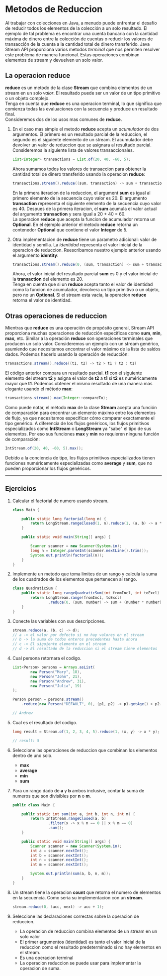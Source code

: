 # Metodos de Reduccion

Al trabajar con colecciones en Java, a menudo puede enfrentar el desafío de reducir todos los elementos de la colección a un solo resultado. El ejemplo de tal problema es encontrar una cuenta bancaria con la cantidad máxima de dinero entre la colección de cuentas o reducir los valores de transacción de la cuenta a la cantidad total de dinero transferido. Java Stream API proporciona varios metodos *terminal* que nos permiten resolver este problema de manera funcional. Estas operaciones combinan elementos de stream y devuelven un solo valor.

## La operacion reduce

**reduce** es un metodo de la clase **Stream** que combina elementos de un stream en un solo *valor*. El resultado puede ser un valor de un tipo primitivo o un objeto complejo.  
Tenga en cuenta que **reduce** es una operacion terminal, lo que significa que comienza todas las evaluaciones con la secuencia y produce un resultado final.  
Consideremos dos de los usos mas comunes de **reduce**.

1. En el caso mas simple el metodo **reduce** acepta un *acumulador* de dos argumentos. El primero es un resultado parcial de la reduccion, el segundo es el siguiente elemento de un stream. El acumulador debe devolver un valor de reduccion que se asignara al resultado parcial. Consideremos la siguiente lista de valores transaccionales.

    ~~~java
    List<Integer> transactions = List.of(20, 40, -60, 5);
    ~~~

    Ahora sumamos todos los valores de transaccion para obtener la cantidad total de dinero transferido usando la operacion **reduce**:

    ~~~java
    transactions.stream().reduce((sum, transaction) -> sum + transaction);
    ~~~
    
    En la primera iteracion de la reduccion, el argument **sum** es igual al primero elemento de la secuencia cuyo valor es 20. El argumento **transaction** representa el siguiente elemento de la secuencia cuyo valor es 40. Despues de la primera iteracion, el **sum** acumula el valor actual del argumento **transaction** y sera igual a 20 + 40 = 60.  
    La operacion **reduce** que acepta la funcion de acumulador retorna un **Optional**. En el ejemplo anterior el metodo **reduce** retorna un contenedor **Optional<Integer>** que contiene el valor **Integer** de 5.
    
2. Otra implementacion de **reduce** tiene un parametro adicional: valor de identidad y semilla. La *identidad* representa el valor inicial de la operacion de reduccion. Reescribamos nuestro ejemplo anterior usando el argumento **identity**:

    ~~~java
    transactions.stream().reduce(0, (sum, transaction) -> sum + transaction);
    ~~~

    Ahora, el valor inicial del resultado parcial **sum** es 0 y el valor inicial de la **transaction** del elemento es 20.  
    Tenga en cuenta que si un **reduce** acepta tanto el valor de identidad como la funcion de acumulador, devolvera un tipo primitivo o un objeto, pero no un **Optional**. Si el stream esta vacia, la operacion **reduce** retorna el valor de identidad.

## Otras operaciones de reduccion

Mientras que **reduce** es una operación de propósito general, Stream API proporciona muchas operaciones de reducción específicas como **sum**, **min**, **max**, etc. Similar a la operación **reduce** son operaciones terminales que producen un solo valor. Consideremos un ejemplo con un stream genérico, asumiendo que necesitamos encontrar el valor máximo de la lista de saldos dados. Podemos hacerlo usando la operación de reducción:

~~~java
transactions.stream().reduce((t1, t2) -> t2 > t1 ? t2 : t1)
~~~

El código anterior compara un resultado parcial. **t1** con el siguiente elemento del stream **t2** y asigna el valor de **t2** a **t1** si **t2** es numéricamente mayor que **t1**. Podemos obtener el mismo resultado de una manera más elegante usando el método **max**:

~~~java
transactions.stream().max(Integer::compareTo);
~~~

Como puede notar, el método **max** de la clase **Stream<T>** acepta una función de comparación para encontrar un elemento máximo entre los elementos de flujo, ya que necesitamos especificar cómo comparar exactamente el tipo genérico. A diferencia de los flujos genéricos, los flujos primitivos especializados como **IntStream** o **LongStream** ya "sabe" el tipo de sus elementos. Por eso sus funciones **max** y **min** no requieren ninguna función de comparación:

~~~java
IntStream.of(20, 40, -60, 5).max();
~~~

Debido a la conciencia de tipo, los flujos primitivos especializados tienen funciones numéricamente especializadas como **average** y **sum**, que no pueden proporcionar los flujos genéricos.

---

## Ejercicios

1. Calcular el factorial de numero usando stream.

    ~~~java
    class Main {

        public static long factorial(long n) {
            return LongStream.rangeClosed(1, n).reduce(1, (a, b) -> a * b);
        }

        public static void main(String[] args) {

            Scanner scanner = new Scanner(System.in);
            long n = Integer.parseInt(scanner.nextLine().trim());
            System.out.println(factorial(n));
        }
    }
    ~~~

2. Implemente un metodo que toma limites de un rango y calcula la suma de los cuadrados de los elementos que pertenecen al rango.

    ~~~java
    class QuadraticSum {
        public static long rangeQuadraticSum(int fromIncl, int toExcl) {
            return LongStream.range(fromIncl, toExcl)
                    .reduce(0, (sum, number) -> sum + (number * number));
        }
    }
    ~~~

3. Conecte las variables con sus descripciones.

    ~~~java
    stream.reduce(a, (b, c) -> d);
    // a -> el valor por defecto si no hay valores en el stream
    // b -> la suma de todos enteros precedentes hasta ahora
    // c -> El siguiente elemento en el stream
    // d -> El resultado de la reduccion si el stream tiene elementos
    ~~~

4. Cual persona retornara el codigo.

    ~~~java
    List<Person> persons = Arrays.asList(
            new Person("Mary", 18),
            new Person("John", 21),
            new Person("Andrew", 31),
            new Person("Julia", 19)
    );

    Person person = persons.stream()
        .reduce(new Person("DEFAULT", 0), (p1, p2) -> p1.getAge() > p2.getAge() ? p1 : p2);

    // Andrew
    ~~~

5. Cual es el resultado del codigo.

    ~~~java
    long result = Stream.of(1, 2, 3, 4, 5).reduce(1, (x, y) -> x * y);

    // result: 5
    ~~~

6. Seleccione las operaciones de reduccion que combinan los elementos dentro de uno solo.

    - **max**
    - **average**
    - **min**
    - **sum**

7. Para un rango dado de **a** y **b** ambos inclusive, contar la suma de numeros que son divisibles por **n** o **m**.

    ~~~java
    public class Main {

        public static int sum(int a, int b, int n, int m) {
            return IntStream.rangeClosed(a, b)
                    .filter(x -> x % n == 0 || x % m == 0)
                    .sum();
        }

        public static void main(String[] args) {
            Scanner scanner = new Scanner(System.in);
            int a = scanner.nextInt();
            int b = scanner.nextInt();
            int n = scanner.nextInt();
            int m = scanner.nextInt();

            System.out.println(sum(a, b, n, m));
        }
    }
    ~~~

8. Un stream tiene la operacion **count** que retorna el numero de elementos en la secuencia. Como seria su implementacion con un **stream**.

    ~~~java
    stream.reduce(0, (acc, next) -> acc + 1);
    ~~~

9. Seleccione las declaraciones correctas sobre la operacion de reduccion.

    - La operacion de reduccion combina elementos de un stream en un solo valor
    - El primer argumentos (identidad) es tanto el valor inicial de la reduccion como el resultado predeterminado si no hay elementos en el stream.
    - Es una operacion terminal
    - La operacion reduccion se puede usar para implementar la operacion de suma.
